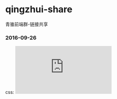 # qingzhui-share
青骓前端群-链接共享
### 2016-09-26

css:
![CSS 代码技巧与维护](http://www.zcfy.cc/article/css-coding-techniques-x2605-mozilla-hacks-8211-the-web-developer-blog-1244.html)
